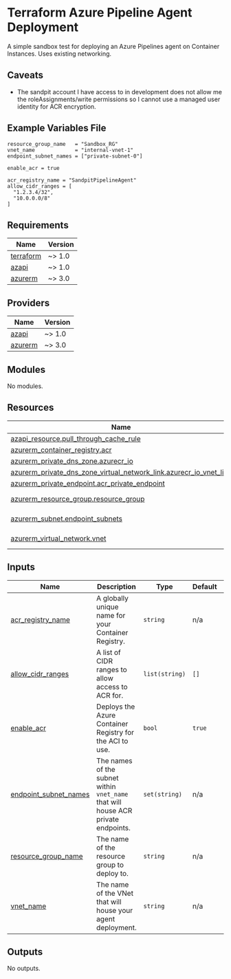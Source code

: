 # Terraform Azure Pipeline Agent Deployment

A simple sandbox test for deploying an Azure Pipelines agent on Container Instances. Uses existing networking.

## Caveats

- The sandpit account I have access to in development does not allow me the roleAssignments/write permissions so I cannot use a managed user identity for ACR encryption.

## Example Variables File

```hcl
resource_group_name   = "Sandbox_RG"
vnet_name             = "internal-vnet-1"
endpoint_subnet_names = ["private-subnet-0"]

enable_acr = true

acr_registry_name = "SandpitPipelineAgent"
allow_cidr_ranges = [
  "1.2.3.4/32",
  "10.0.0.0/8"
]
```

<!-- BEGINNING OF PRE-COMMIT-OPENTOFU DOCS HOOK -->
## Requirements

| Name | Version |
|------|---------|
| <a name="requirement_terraform"></a> [terraform](#requirement\_terraform) | ~> 1.0 |
| <a name="requirement_azapi"></a> [azapi](#requirement\_azapi) | ~> 1.0 |
| <a name="requirement_azurerm"></a> [azurerm](#requirement\_azurerm) | ~> 3.0 |

## Providers

| Name | Version |
|------|---------|
| <a name="provider_azapi"></a> [azapi](#provider\_azapi) | ~> 1.0 |
| <a name="provider_azurerm"></a> [azurerm](#provider\_azurerm) | ~> 3.0 |

## Modules

No modules.

## Resources

| Name | Type |
|------|------|
| [azapi_resource.pull_through_cache_rule](https://registry.terraform.io/providers/azure/azapi/latest/docs/resources/resource) | resource |
| [azurerm_container_registry.acr](https://registry.terraform.io/providers/hashicorp/azurerm/latest/docs/resources/container_registry) | resource |
| [azurerm_private_dns_zone.azurecr_io](https://registry.terraform.io/providers/hashicorp/azurerm/latest/docs/resources/private_dns_zone) | resource |
| [azurerm_private_dns_zone_virtual_network_link.azurecr_io_vnet_link](https://registry.terraform.io/providers/hashicorp/azurerm/latest/docs/resources/private_dns_zone_virtual_network_link) | resource |
| [azurerm_private_endpoint.acr_private_endpoint](https://registry.terraform.io/providers/hashicorp/azurerm/latest/docs/resources/private_endpoint) | resource |
| [azurerm_resource_group.resource_group](https://registry.terraform.io/providers/hashicorp/azurerm/latest/docs/data-sources/resource_group) | data source |
| [azurerm_subnet.endpoint_subnets](https://registry.terraform.io/providers/hashicorp/azurerm/latest/docs/data-sources/subnet) | data source |
| [azurerm_virtual_network.vnet](https://registry.terraform.io/providers/hashicorp/azurerm/latest/docs/data-sources/virtual_network) | data source |

## Inputs

| Name | Description | Type | Default | Required |
|------|-------------|------|---------|:--------:|
| <a name="input_acr_registry_name"></a> [acr\_registry\_name](#input\_acr\_registry\_name) | A globally unique name for your Container Registry. | `string` | n/a | yes |
| <a name="input_allow_cidr_ranges"></a> [allow\_cidr\_ranges](#input\_allow\_cidr\_ranges) | A list of CIDR ranges to allow access to ACR for. | `list(string)` | `[]` | no |
| <a name="input_enable_acr"></a> [enable\_acr](#input\_enable\_acr) | Deploys the Azure Container Registry for the ACI to use. | `bool` | `true` | no |
| <a name="input_endpoint_subnet_names"></a> [endpoint\_subnet\_names](#input\_endpoint\_subnet\_names) | The names of the subnet within `vnet_name` that will house ACR private endpoints. | `set(string)` | n/a | yes |
| <a name="input_resource_group_name"></a> [resource\_group\_name](#input\_resource\_group\_name) | The name of the resource group to deploy to. | `string` | n/a | yes |
| <a name="input_vnet_name"></a> [vnet\_name](#input\_vnet\_name) | The name of the VNet that will house your agent deployment. | `string` | n/a | yes |

## Outputs

No outputs.
<!-- END OF PRE-COMMIT-OPENTOFU DOCS HOOK -->
